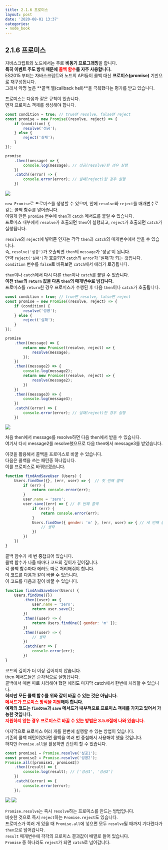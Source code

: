 ```yaml
---
title: 2.1.6 프로미스
layout: post
date: '2020-08-01 13:37'
categories:
- node_book
---
```


## 2.1.6 프로미스

자바스크립트와 노드에서는 주로 **비동기 프로그래밍**을 합니다.  
**특히 이벤트 주도 방식 때문에 <span style="color:red">콜백 함수</span>를 자주 사용합니다.**  
ES2015 부터는 자바스크립트와 노드의 API들이 콜백 대신 **프로미스(promise)** 기반으로 재구성됩니다.  
그래서 악명 높은 **콜백 헬(callback hell)**을 극복했다는 평가를 받고 있습니다.

프로미스는 다음과 같은 규칙이 있습니다.  
먼저 프로미스 객체를 생성해야 합니다.

```javascript
const condition = true; // true면 resolve, false면 reject
const promise = new Promise((resolve, reject) => {
    if (condition) {
        resolve('성공');
    } else {
        reject('실패');
    }
});

promise
    .then((message) => {
        console.log(message); // 성공(resolve)한 경우 실행
    })
    .catch((error) => {
        console.error(error); // 실패(reject)한 경우 실행
    })
```

![](/static/img/nodebook/image13.jpg)

`new Promise`로 프로미스를 생성할 수 있으며, 안에 `resolve`와 `reject`를 매개변수로 갖는 콜백 함수를 넣어줍니다.  
이렇게 만든 `promise` 변수에 `then`과 `catch` 메서드를 붙일 수 있습니다.  
프로미스 내부에서 `resolve`가 호출되면 `then`이 실행되고, `reject`가 호출되면 `catch`가 실행됩니다.

`resolve`와 `reject`에 넣어준 인자는 각각 `then`과 `catch`의 매개변수에서 받을 수 있습니다.  
즉, `resolve('성공')`가 호출되면 `then`의 `message`가 '성공'이 됩니다.  
만약 `reject('실패')`가 호출되면 `catch`의 `error`가 '실패'가 되는 것입니다.  
`condition` 변수를 `false`로 바꿔보면 `catch`에서 에러가 로깅됩니다.

`then`이나 `catch`에서 다시 다른 `then`이나 `catch`를 붙일 수 있습니다.  
**이전 `then`의 `return` 값을 다음 `then`의 매개변수로 넘깁니다.**  
프로미스를 `return`한 경우 프로미스가 수행된 후 다음 `then`이나 `catch`가 호출됩니다. 

```javascript
const condition = true; // true면 resolve, false면 reject
const promise = new Promise((resolve, reject) => {
    if (condition) {
        resolve('성공');
    } else {
        reject('실패');
    }
});

promise
    .then((message) => {
        return new Promise((resolve, reject) => {
            resolve(message);
        });
    })
    .then((message2) => {
        console.log(message2);
        return new Promise((resolve, reject) => {
            resolve(message2);
        })
    })
    .then((message3) => {
        console.log(message3);
    })
    .catch((error) => {
        console.error(error); // 실패(reject)한 경우 실행
    })
```

![](/static/img/nodebook/image14.jpg)

처음 then에서 message를 resolve하면 다음 then에서 받을 수 있습니다.  
여기서 다시 message2를 resolve했으므로 다음 then에서 message3를 받았습니다.  

이것을 활용해서 콜백을 프로미스로 바꿀 수 있습니다.  
다음은 콜백을 쓰는 패턴중 하나입니다.  
이를 프로미스로 바꿔보겠습니다.

```javascript
function findAndSaveUser (Users) {
    Users.findOne({}, (err, user) => {  // 첫 번째 콜백
        if (err) {
            return console.error(err);
        }
        user.name = 'zero';
        user.save((err) => { // 두 번째 콜백
            if (err) {
                return console.error(err);
            }
            Users.findOne({ gender: 'm' }, (err, user) => { // 세 번째 콜백
                // 생략
            })
        })
    })
}
```

콜백 함수가 세 번 중첩되어 있습니다.  
콜백 함수가 나올 때마다 코드의 깊이가 깊어집니다.  
각 콜백 함수마다 에러도 따로 처리해줘야 합니다.  
이 코드를 다음과 같이 바꿀 수 있습니다.  
이 코드를 다음과 같이 바꿀 수 있습니다.

```javascript
function findAndSaveUser(Users) {
    Users.findOne({})
        .then((user) => {
            user.name = 'zero';
            return user.save();
        })
        .then((user) => {
            return Users.findOne({ gender: 'm' });
        })
        .then((user) => {
            // 생략
        })
        .catch(err => {
            console.error(err);
        })
}
```

코드의 깊이가 더 이상 깊어지지 않습니다.  
then 메서드들은 순차적으로 실행됩니다.  
콜백에서 매번 따로 처리해야 했던 에러도 마지막 catch에서 한번에 처리할 수 있습니다.  
**하지만 모든 콜백 함수를 위와 같이 바꿀 수 있는 것은 아닙니다.**  
**<span style="color:red">메서드가 프로미스 방식을 지원</span>해야 합니다.**  
**예제의 코드는 `findOne`과 `save` 메서드가 내부적으로 프로미스 객체를 가지고 있어서 가능한 것입니다.**  
**<span style="color:red">지원하지 않는 경우 프로미스로 바꿀 수 있는 방법은 3.5.6절에 나와 있습니다.</span>**

마지막으로 프로미스 여러 개를 한번에 실행할 수 있는 방법이 있습니다.  
기존의 콜백 패턴이었다면 콜백을 여러 번 중첩해서 사용해야 했을 것입니다.  
하지만 `Promise.all`을 활용하면 간단히 할 수 있습니다.

```javascript
const promise1 = Promise.resolve('성공1');
const promise2 = Promise.resolve('성공2');
Promise.all([promise1, promise2])
    .then((result) => {
        console.log(result); // ['성공1', '성공2']
    })
    .catch((error) => {
        console.error(error);
    });
```

![](/static/img/nodebook/image15.jpg)
![](/static/img/nodebook/image16.jpg)

`Promise.resolve`는 즉시 `resolve`하는 프로미스를 만드는 방법입니다.  
비슷한 것으로 즉시 `reject`하는 `Promise.reject`도 있습니다.  
프로미스가 여러 개 있을 때 `Promise.all`에 넣으면 모두 `resolve`될 때까지 기다렸다가 `then`으로 넘어갑니다.  
`result` 매개변수에 각각의 프로미스 결과값이 배열로 들어 있습니다.  
`Promise` 중 하나라도 `reject`가 되면 `catch`로 넘어갑니다.